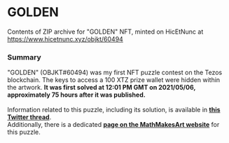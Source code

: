 # GOLDEN
Contents of ZIP archive for "GOLDEN" NFT, minted on HicEtNunc at https://www.hicetnunc.xyz/objkt/60494

### Summary
"GOLDEN" (OBJKT#60494) was my first NFT puzzle contest on the Tezos blockchain. The keys to access a 100 XTZ prize wallet were hidden within the artwork. **It was first solved at 12:01 PM GMT on 2021/05/06, approximately 75 hours after it was published.**
<br />
<br />
Information related to this puzzle, including its solution, is available in [**this Twitter thread**](https://twitter.com/mathMakesArt/status/1389167573858652161).
<br />
Additionally, there is a dedicated [**page on the MathMakesArt website**](https://mathmakes.art/puzzle) for this puzzle.
